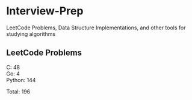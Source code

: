 # Interview-Prep
LeetCode Problems, Data Structure Implementations, and other tools for studying algorithms

## LeetCode Problems
C:      48<br/>
Go:     4<br/>
Python: 144<br/>

Total:  196
